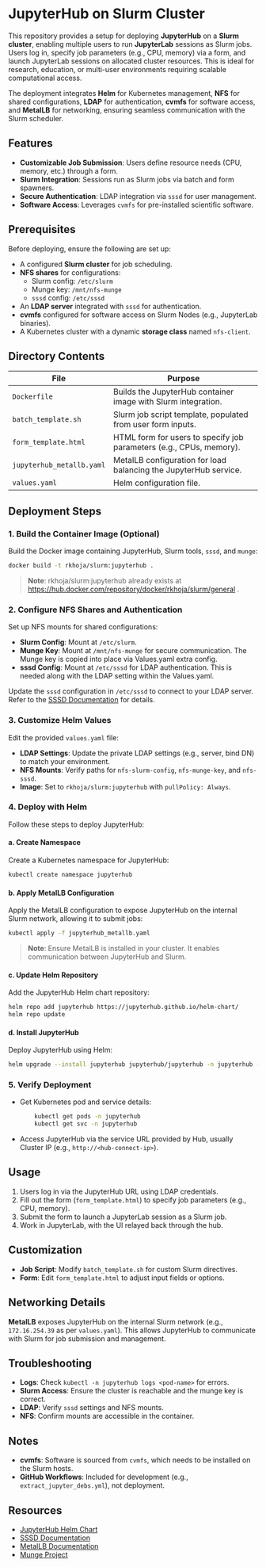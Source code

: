 # JupyterHub on Slurm Cluster

This repository provides a setup for deploying **JupyterHub** on a **Slurm cluster**, enabling multiple users to run **JupyterLab** sessions as Slurm jobs. Users log in, specify job parameters (e.g., CPU, memory) via a form, and launch JupyterLab sessions on allocated cluster resources. This is ideal for research, education, or multi-user environments requiring scalable computational access.

The deployment integrates **Helm** for Kubernetes management, **NFS** for shared configurations, **LDAP** for authentication, **cvmfs** for software access, and **MetalLB** for networking, ensuring seamless communication with the Slurm scheduler.

## Features
- **Customizable Job Submission**: Users define resource needs (CPU, memory, etc.) through a form.
- **Slurm Integration**: Sessions run as Slurm jobs via batch and form spawners.
- **Secure Authentication**: LDAP integration via `sssd` for user management.
- **Software Access**: Leverages `cvmfs` for pre-installed scientific software.

## Prerequisites
Before deploying, ensure the following are set up:
- A configured **Slurm cluster** for job scheduling.
- **NFS shares** for configurations:
  - Slurm config: `/etc/slurm`
  - Munge key: `/mnt/nfs-munge`
  - `sssd` config: `/etc/sssd`
- An **LDAP server** integrated with `sssd` for authentication.
- **cvmfs** configured for software access on Slurm Nodes (e.g., JupyterLab binaries).
- A Kubernetes cluster with a dynamic **storage class** named `nfs-client`.

## Directory Contents
| File                  | Purpose                                                                 |
|-----------------------|-------------------------------------------------------------------------|
| `Dockerfile`          | Builds the JupyterHub container image with Slurm integration.           |
| `batch_template.sh`   | Slurm job script template, populated from user form inputs.             |
| `form_template.html`  | HTML form for users to specify job parameters (e.g., CPUs, memory).     |
| `jupyterhub_metallb.yaml` | MetalLB configuration for load balancing the JupyterHub service.       |
| `values.yaml`         | Helm configuration file.         |


## Deployment Steps

### 1. Build the Container Image (Optional)
Build the Docker image containing JupyterHub, Slurm tools, `sssd`, and `munge`:

```bash
docker build -t rkhoja/slurm:jupyterhub .
```

> **Note**: rkhoja/slurm:jupyterhub already exists at https://hub.docker.com/repository/docker/rkhoja/slurm/general .

### 2. Configure NFS Shares and Authentication
Set up NFS mounts for shared configurations:
- **Slurm Config**: Mount at `/etc/slurm`.
- **Munge Key**: Mount at `/mnt/nfs-munge` for secure communication. The Munge key is copied into place via Values.yaml extra config.
- **sssd Config**: Mount at `/etc/sssd` for LDAP authentication. This is needed along with the LDAP setting within the Values.yaml.

Update the `sssd` configuration in `/etc/sssd` to connect to your LDAP server. Refer to the [SSSD Documentation](https://sssd.io/docs/) for details.

### 3. Customize Helm Values
Edit the provided `values.yaml` file:
- **LDAP Settings**: Update the private LDAP settings (e.g., server, bind DN) to match your environment.
- **NFS Mounts**: Verify paths for `nfs-slurm-config`, `nfs-munge-key`, and `nfs-sssd`.
- **Image**: Set to `rkhoja/slurm:jupyterhub` with `pullPolicy: Always`.

### 4. Deploy with Helm
Follow these steps to deploy JupyterHub:

#### a. Create Namespace
Create a Kubernetes namespace for JupyterHub:
```bash
kubectl create namespace jupyterhub
```

#### b. Apply MetalLB Configuration
Apply the MetalLB configuration to expose JupyterHub on the internal Slurm network, allowing it to submit jobs:
```bash
kubectl apply -f jupyterhub_metallb.yaml
```
> **Note**: Ensure MetalLB is installed in your cluster. It enables communication between JupyterHub and Slurm.

#### c. Update Helm Repository
Add the JupyterHub Helm chart repository:
```bash
helm repo add jupyterhub https://jupyterhub.github.io/helm-chart/
helm repo update
```

#### d. Install JupyterHub
Deploy JupyterHub using Helm:
```bash
helm upgrade --install jupyterhub jupyterhub/jupyterhub -n jupyterhub -f values.yaml
```

### 5. Verify Deployment
- Get Kubernetes pod and service details:
  ```bash
      kubectl get pods -n jupyterhub
      kubectl get svc -n jupyterhub
  ```
- Access JupyterHub via the service URL provided by Hub, usually Cluster IP (e.g., `http://<hub-connect-ip>`).

## Usage
1. Users log in via the JupyterHub URL using LDAP credentials.
2. Fill out the form (`form_template.html`) to specify job parameters (e.g., CPU, memory).
3. Submit the form to launch a JupyterLab session as a Slurm job.
4. Work in JupyterLab, with the UI relayed back through the hub.

## Customization
- **Job Script**: Modify `batch_template.sh` for custom Slurm directives.
- **Form**: Edit `form_template.html` to adjust input fields or options.

## Networking Details
**MetalLB** exposes JupyterHub on the internal Slurm network (e.g., `172.16.254.39` as per `values.yaml`). This allows JupyterHub to communicate with Slurm for job submission and management.

## Troubleshooting
- **Logs**: Check `kubectl -n jupyterhub logs <pod-name>` for errors.
- **Slurm Access**: Ensure the cluster is reachable and the munge key is correct.
- **LDAP**: Verify `sssd` settings and NFS mounts.
- **NFS**: Confirm mounts are accessible in the container.

## Notes
- **cvmfs**: Software is sourced from `cvmfs`, which needs to be installed on the Slurm hosts.
- **GitHub Workflows**: Included for development (e.g., `extract_jupyter_debs.yml`), not deployment.

## Resources
- [JupyterHub Helm Chart](https://jupyterhub.github.io/helm-chart/)
- [SSSD Documentation](https://sssd.io/docs/)
- [MetalLB Documentation](https://metallb.universe.tf/)
- [Munge Project](https://dun.github.io/munge/)


